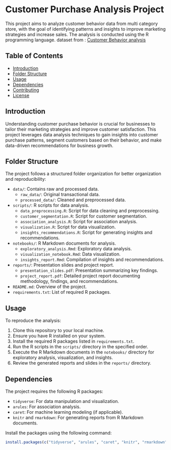 # Customer Purchase Analysis Project

This project aims to analyze customer behavior data from multi category store,
with the goal of identifying patterns and insights to improve marketing strategies and 
increase sales. The analysis is conducted using the R programming language.
dataset from : [Customer Behavior analysis](https://www.kaggle.com/datasets/mkechinov/ecommerce-behavior-data-from-multi-category-store?select=2019-Nov.csv)

## Table of Contents

- [Introduction](#introduction)
- [Folder Structure](#folder-structure)
- [Usage](#usage)
- [Dependencies](#dependencies)
- [Contributing](#contributing)
- [License](#license)

## Introduction

Understanding customer purchase behavior is crucial for businesses to tailor their 
marketing strategies and improve customer satisfaction. 
This project leverages data analysis techniques to gain insights into customer purchase patterns, 
segment customers based on their behavior, and make data-driven recommendations for business growth.

## Folder Structure

The project follows a structured folder organization for better organization and reproducibility:

- `data/`: Contains raw and processed data.
  - `raw_data/`: Original transactional data.
  - `processed_data/`: Cleaned and preprocessed data.
- `scripts/`: R scripts for data analysis.
  - `data_preprocessing.R`: Script for data cleaning and preprocessing.
  - `customer_segmentation.R`: Script for customer segmentation.
  - `association_analysis.R`: Script for association analysis.
  - `visualization.R`: Script for data visualization.
  - `insights_recommendations.R`: Script for generating insights and recommendations.
- `notebooks/`: R Markdown documents for analysis.
  - `exploratory_analysis.Rmd`: Exploratory data analysis.
  - `visualization_notebook.Rmd`: Data visualization.
  - `insights_report.Rmd`: Compilation of insights and recommendations.
- `reports/`: Presentation slides and project report.
  - `presentation_slides.pdf`: Presentation summarizing key findings.
  - `project_report.pdf`: Detailed project report documenting methodology, findings, and recommendations.
- `README.md`: Overview of the project.
- `requirements.txt`: List of required R packages.

## Usage

To reproduce the analysis:

1. Clone this repository to your local machine.
2. Ensure you have R installed on your system.
3. Install the required R packages listed in `requirements.txt`.
4. Run the R scripts in the `scripts/` directory in the specified order.
5. Execute the R Markdown documents in the `notebooks/` directory for exploratory analysis, visualization, and insights.
6. Review the generated reports and slides in the `reports/` directory.

## Dependencies

The project requires the following R packages:

- `tidyverse`: For data manipulation and visualization.
- `arules`: For association analysis.
- `caret`: For machine learning modeling (if applicable).
- `knitr` and `rmarkdown`: For generating reports from R Markdown documents.

Install the packages using the following command:

```R
install.packages(c("tidyverse", "arules", "caret", "knitr", "rmarkdown"))

